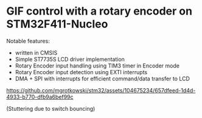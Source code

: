# GIF control with a rotary encoder on STM32F411-Nucleo
Notable features:
- written in CMSIS
- Simple ST7735S LCD driver implementation
- Rotary Encoder input handling using TIM3 timer in Encoder mode
- Rotary Encoder input detection using EXTI interrupts
- DMA + SPI with interrupts for efficient command/data transfer to LCD


https://github.com/mgrotkowski/stm32/assets/104675234/657dfeed-1d4d-4933-b770-dfb9a6bef99c

(Stuttering due to switch bouncing)
